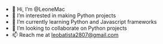 - 👋 Hi, I’m @LeoneMac
- 👀 I’m interested in making Python projects
- 🌱 I’m currently learning Python and Javascript frameworks
- 💞️ I’m looking to collaborate on Python projects
- 📫 Reach me at leobatista2807@gmail.com

<!---
LeoneMac/LeoneMac is a ✨ special ✨ repository because its `README.md` (this file) appears on your GitHub profile.
You can click the Preview link to take a look at your changes.
--->

